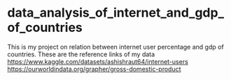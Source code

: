 # data_analysis_of_internet_and_gdp_of_countries
This is my project on relation between internet user percentage and gdp of countries. 
These are the reference links of my data
https://www.kaggle.com/datasets/ashishraut64/internet-users 
https://ourworldindata.org/grapher/gross-domestic-product
